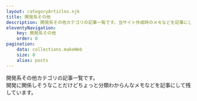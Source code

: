 ```yaml
---
layout: categoryArticles.njk
title: 開発系その他
description: 開発系その他カテゴリの記事一覧です。当サイト作成時のメモなどを記事にして残しています。
eleventyNavigation:
    key: 開発系その他
    order: 0
pagination:
    data: collections.makeWeb
    size: 8
    alias: posts
---
```


開発系その他カテゴリの記事一覧です。  
開発に関係しそうなことだけどちょっと分類わからんなメモなどを記事にして残しています。

